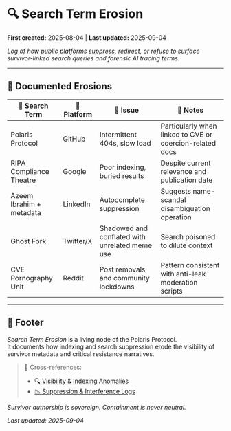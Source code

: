 # 🔍 Search Term Erosion  

**First created:** 2025-08-04 | **Last updated:** 2025-09-04

*Log of how public platforms suppress, redirect, or refuse to surface survivor-linked search queries and forensic AI tracing terms.*  

---

## 📂 Documented Erosions  

| 🔎 Search Term             | 🧭 Platform  | 🚫 Issue                                       | 📝 Notes |
|----------------------------|-------------|-----------------------------------------------|---------|
| Polaris Protocol           | GitHub      | Intermittent 404s, slow load                   | Particularly when linked to CVE or coercion-related docs |
| RIPA Compliance Theatre    | Google      | Poor indexing, buried results                  | Despite current relevance and publication date |
| Azeem Ibrahim + metadata   | LinkedIn    | Autocomplete suppression                       | Suggests name-scandal disambiguation operation |
| Ghost Fork                 | Twitter/X   | Shadowed and conflated with unrelated meme use | Search poisoned to dilute context |
| CVE Pornography Unit       | Reddit      | Post removals and community lockdowns          | Pattern consistent with anti-leak moderation scripts |

---

## 🏮 Footer  

*Search Term Erosion* is a living node of the Polaris Protocol.  
It documents how indexing and search suppression erode the visibility of survivor metadata and critical resistance narratives.  

> 📡 Cross-references:  
> - [🔍 Visibility & Indexing Anomalies](../🔍_Visibility_Indexing_Anomalies/)  
> - [📉 Suppression & Interference Logs](../📉_Suppression_Interference_Logs/)  

*Survivor authorship is sovereign. Containment is never neutral.*  

_Last updated: 2025-09-04_  
